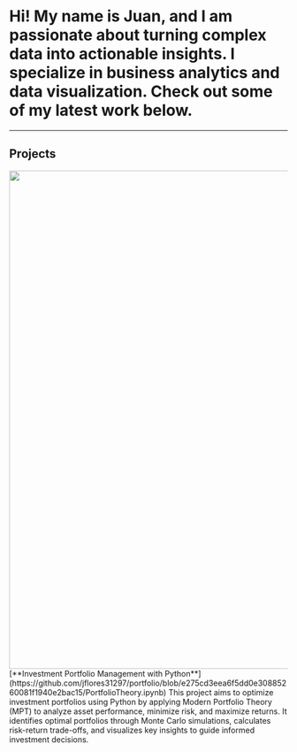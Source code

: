 # Hi! My name is Juan, and I am passionate about turning complex data into actionable insights. I specialize in business analytics and data visualization. Check out some of my latest work below.
---
## Projects
<div>
<img src=https://github.com/jflores31297/portfolio/blob/main/assets/Project%20Cover%20Image.png?raw=true width="900">
</div>
[**Investment Portfolio Management with Python**](https://github.com/jflores31297/portfolio/blob/e275cd3eea6f5dd0e30885260081f1940e2bac15/PortfolioTheory.ipynb)
This project aims to optimize investment portfolios using Python by applying Modern Portfolio Theory (MPT) to analyze asset performance, minimize risk, and maximize returns. It identifies optimal portfolios through Monte Carlo simulations, calculates risk-return trade-offs, and visualizes key insights to guide informed investment decisions.
